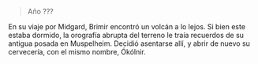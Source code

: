 > Año ???

En su viaje por Midgard, Brimir encontró un volcán a lo lejos. Si bien este estaba dormido, la orografía abrupta del terreno le traía recuerdos de su antigua posada en Muspelheim. Decidió asentarse allí, y abrir de nuevo su cervecería, con el mismo nombre, Ókólnir.